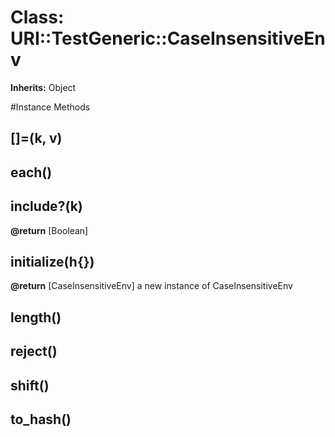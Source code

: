 # Class: URI::TestGeneric::CaseInsensitiveEnv
**Inherits:** Object
    




#Instance Methods
## [](k) [](#method-i-[])

## []=(k, v) [](#method-i-[]=)

## each() [](#method-i-each)

## include?(k) [](#method-i-include?)

**@return** [Boolean] 

## initialize(h{}) [](#method-i-initialize)

**@return** [CaseInsensitiveEnv] a new instance of CaseInsensitiveEnv

## length() [](#method-i-length)

## reject() [](#method-i-reject)

## shift() [](#method-i-shift)

## to_hash() [](#method-i-to_hash)


